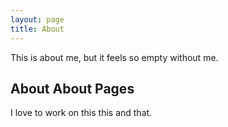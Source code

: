 ```yaml
---
layout: page
title: About
---
```


This is about me, but it feels so empty without me.

## About About Pages

I love to work on this this and that.
